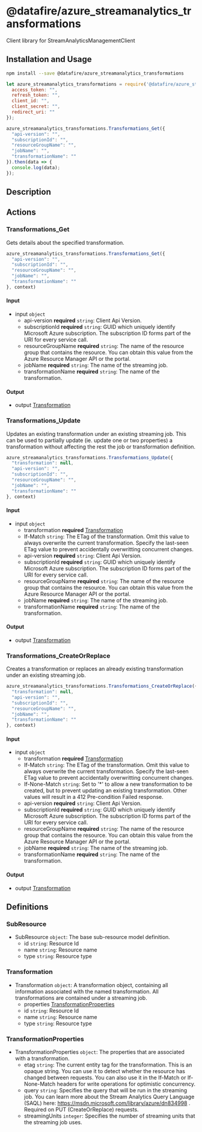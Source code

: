 # @datafire/azure_streamanalytics_transformations

Client library for StreamAnalyticsManagementClient

## Installation and Usage
```bash
npm install --save @datafire/azure_streamanalytics_transformations
```
```js
let azure_streamanalytics_transformations = require('@datafire/azure_streamanalytics_transformations').create({
  access_token: "",
  refresh_token: "",
  client_id: "",
  client_secret: "",
  redirect_uri: ""
});

azure_streamanalytics_transformations.Transformations_Get({
  "api-version": "",
  "subscriptionId": "",
  "resourceGroupName": "",
  "jobName": "",
  "transformationName": ""
}).then(data => {
  console.log(data);
});
```

## Description



## Actions

### Transformations_Get
Gets details about the specified transformation.


```js
azure_streamanalytics_transformations.Transformations_Get({
  "api-version": "",
  "subscriptionId": "",
  "resourceGroupName": "",
  "jobName": "",
  "transformationName": ""
}, context)
```

#### Input
* input `object`
  * api-version **required** `string`: Client Api Version.
  * subscriptionId **required** `string`: GUID which uniquely identify Microsoft Azure subscription. The subscription ID forms part of the URI for every service call.
  * resourceGroupName **required** `string`: The name of the resource group that contains the resource. You can obtain this value from the Azure Resource Manager API or the portal.
  * jobName **required** `string`: The name of the streaming job.
  * transformationName **required** `string`: The name of the transformation.

#### Output
* output [Transformation](#transformation)

### Transformations_Update
Updates an existing transformation under an existing streaming job. This can be used to partially update (ie. update one or two properties) a transformation without affecting the rest the job or transformation definition.


```js
azure_streamanalytics_transformations.Transformations_Update({
  "transformation": null,
  "api-version": "",
  "subscriptionId": "",
  "resourceGroupName": "",
  "jobName": "",
  "transformationName": ""
}, context)
```

#### Input
* input `object`
  * transformation **required** [Transformation](#transformation)
  * If-Match `string`: The ETag of the transformation. Omit this value to always overwrite the current transformation. Specify the last-seen ETag value to prevent accidentally overwritting concurrent changes.
  * api-version **required** `string`: Client Api Version.
  * subscriptionId **required** `string`: GUID which uniquely identify Microsoft Azure subscription. The subscription ID forms part of the URI for every service call.
  * resourceGroupName **required** `string`: The name of the resource group that contains the resource. You can obtain this value from the Azure Resource Manager API or the portal.
  * jobName **required** `string`: The name of the streaming job.
  * transformationName **required** `string`: The name of the transformation.

#### Output
* output [Transformation](#transformation)

### Transformations_CreateOrReplace
Creates a transformation or replaces an already existing transformation under an existing streaming job.


```js
azure_streamanalytics_transformations.Transformations_CreateOrReplace({
  "transformation": null,
  "api-version": "",
  "subscriptionId": "",
  "resourceGroupName": "",
  "jobName": "",
  "transformationName": ""
}, context)
```

#### Input
* input `object`
  * transformation **required** [Transformation](#transformation)
  * If-Match `string`: The ETag of the transformation. Omit this value to always overwrite the current transformation. Specify the last-seen ETag value to prevent accidentally overwritting concurrent changes.
  * If-None-Match `string`: Set to '*' to allow a new transformation to be created, but to prevent updating an existing transformation. Other values will result in a 412 Pre-condition Failed response.
  * api-version **required** `string`: Client Api Version.
  * subscriptionId **required** `string`: GUID which uniquely identify Microsoft Azure subscription. The subscription ID forms part of the URI for every service call.
  * resourceGroupName **required** `string`: The name of the resource group that contains the resource. You can obtain this value from the Azure Resource Manager API or the portal.
  * jobName **required** `string`: The name of the streaming job.
  * transformationName **required** `string`: The name of the transformation.

#### Output
* output [Transformation](#transformation)



## Definitions

### SubResource
* SubResource `object`: The base sub-resource model definition.
  * id `string`: Resource Id
  * name `string`: Resource name
  * type `string`: Resource type

### Transformation
* Transformation `object`: A transformation object, containing all information associated with the named transformation. All transformations are contained under a streaming job.
  * properties [TransformationProperties](#transformationproperties)
  * id `string`: Resource Id
  * name `string`: Resource name
  * type `string`: Resource type

### TransformationProperties
* TransformationProperties `object`: The properties that are associated with a transformation.
  * etag `string`: The current entity tag for the transformation. This is an opaque string. You can use it to detect whether the resource has changed between requests. You can also use it in the If-Match or If-None-Match headers for write operations for optimistic concurrency.
  * query `string`: Specifies the query that will be run in the streaming job. You can learn more about the Stream Analytics Query Language (SAQL) here: https://msdn.microsoft.com/library/azure/dn834998 . Required on PUT (CreateOrReplace) requests.
  * streamingUnits `integer`: Specifies the number of streaming units that the streaming job uses.


